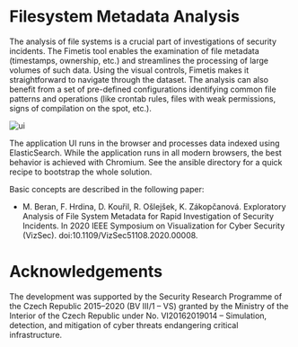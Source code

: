 # Filesystem Metadata Analysis
The analysis of file systems is a crucial part of investigations of security incidents. The Fimetis tool enables the examination of file metadata (timestamps, ownership, etc.) and streamlines the processing of large volumes of such data. Using the visual controls, Fimetis makes it straightforward to navigate through the dataset. The analysis can also benefit from a set of pre-defined configurations identifying common file patterns and operations (like crontab rules, files with weak permissions, signs of compilation on the spot, etc.).

![ui](https://user-images.githubusercontent.com/1067311/110324418-344c8d00-8016-11eb-8911-a510e075e2ea.png)

The application UI runs in the browser and processes data indexed using ElasticSearch. While the application runs in all modern browsers, the best behavior is achieved with Chromium. See the ansible directory for a quick recipe to bootstrap the whole solution.

Basic concepts are described in the following paper:

* M. Beran, F. Hrdina, D. Kouřil, R. Ošlejšek, K. Zákopčanová. Exploratory Analysis of File System Metadata for Rapid Investigation of Security Incidents. In 2020 IEEE Symposium on Visualization for Cyber Security (VizSec). doi:10.1109/VizSec51108.2020.00008.

# Acknowledgements
The development was supported by the Security Research Programme of the Czech Republic 2015–2020 (BV III/1 – VS) granted by the Ministry of the Interior of the Czech Republic under No. VI20162019014 – Simulation, detection, and mitigation of cyber threats endangering critical infrastructure.
